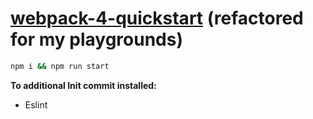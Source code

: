 # [webpack-4-quickstart](https://github.com/kerematam/webpack-4-quickstart) (refactored for my playgrounds)

```bash
npm i && npm run start
```
**To additional Init commit installed:**
 * Eslint

